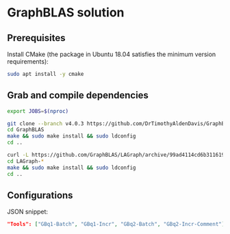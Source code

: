# GraphBLAS solution

## Prerequisites

Install CMake (the package in Ubuntu 18.04 satisfies the minimum version requirements):

```bash
sudo apt install -y cmake
```

## Grab and compile dependencies

```bash
export JOBS=$(nproc)

git clone --branch v4.0.3 https://github.com/DrTimothyAldenDavis/GraphBLAS/
cd GraphBLAS
make && sudo make install && sudo ldconfig
cd ..

curl -L https://github.com/GraphBLAS/LAGraph/archive/99ad4114cd6b3116195e9599fb9709780e06fc9d.tar.gz | tar zxv
cd LAGraph-*
make && sudo make install && sudo ldconfig
cd ..
```

## Configurations

JSON snippet:

```json
"Tools": ["GBq1-Batch", "GBq1-Incr", "GBq2-Batch", "GBq2-Incr-Comment"],
```
